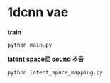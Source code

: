 # 1dcnn vae

**train**
```
python main.py
```




**latent space로 sound 추출**
```
python latent_space_mapping.py
```
